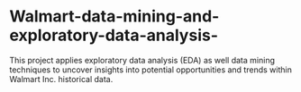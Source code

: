 # Walmart-data-mining-and-exploratory-data-analysis-
This project applies exploratory data analysis (EDA) as well data mining techniques to uncover insights into potential opportunities and trends within Walmart Inc. historical data.
